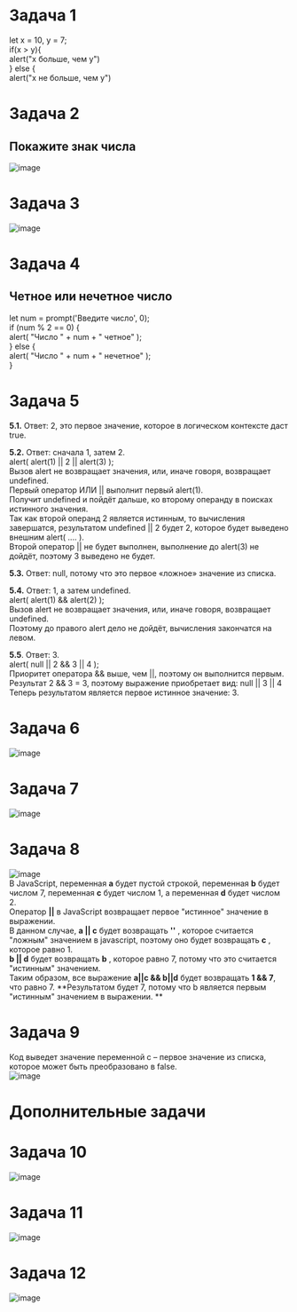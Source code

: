 # Задача 1  

let x = 10, y = 7;  
if(x > y){  
alert("x больше, чем y")  
} else {  
 alert("x не больше, чем y")  


# Задача 2  
## Покажите знак числа 
![image](https://user-images.githubusercontent.com/113675674/210323243-a8e98be4-946d-41fd-92c4-18670709988c.png)  


# Задача 3  
![image](https://user-images.githubusercontent.com/113675674/210323355-e1af8388-3565-4bdd-9b69-8495d5646377.png)  

# Задача 4  
## Четное или нечетное число  
let num = prompt('Введите число', 0);  
if (num % 2 == 0) {   
alert( "Число " + num + " четное" );  
} else {  
alert( "Число " + num + " нечетное" );  
}  

# Задача 5  
**5.1.** Ответ: 2, это первое значение, которое в логическом контексте даст true.  

**5.2.** Ответ: сначала 1, затем 2.  
alert( alert(1) || 2 || alert(3) );  
Вызов alert не возвращает значения, или, иначе говоря, возвращает undefined.  
Первый оператор ИЛИ || выполнит первый alert(1).  
Получит undefined и пойдёт дальше, ко второму операнду в поисках истинного значения.  
Так как второй операнд 2 является истинным, то вычисления завершатся, результатом undefined || 2 будет 2, которое будет выведено внешним alert( .... ).  
Второй оператор || не будет выполнен, выполнение до alert(3) не дойдёт, поэтому 3 выведено не будет.  

**5.3.** Ответ: null, потому что это первое «ложное» значение из списка.  

**5.4.** Ответ: 1, а затем undefined.  
alert( alert(1) && alert(2) );  
Вызов alert не возвращает значения, или, иначе говоря, возвращает undefined.  
Поэтому до правого alert дело не дойдёт, вычисления закончатся на левом.  

**5.5**. Ответ: 3.  
alert( null || 2 && 3 || 4 );  
Приоритет оператора && выше, чем ||, поэтому он выполнится первым.  
Результат 2 && 3 = 3, поэтому выражение приобретает вид:  null || 3 || 4  
Теперь результатом является первое истинное значение: 3.  

# Задача 6  
![image](https://user-images.githubusercontent.com/113675674/210323926-4fd76528-a205-4056-bf4d-8376d11be70d.png)  

# Задача 7  
![image](https://user-images.githubusercontent.com/113675674/210324045-41c89e3f-7da2-44a5-aa92-173bf6a4e95e.png)  

# Задача 8 
![image](https://user-images.githubusercontent.com/113675674/210324147-85f4c817-4bd9-4d2e-b607-053a42090e91.png)  
В JavaScript, переменная **a** будет пустой строкой, переменная **b** будет числом 7, переменная **c** будет числом 1, а переменная **d** будет числом 2.  
Оператор **||** в JavaScript возвращает первое "истинное" значение в выражении.  
В данном случае, **a || c** будет возвращать **''** , которое считается "ложным" значением в javascript, поэтому оно будет возвращать **c** , которое равно 1.  
**b || d** будет возвращать **b** , которое равно 7, потому что это считается "истинным" значением.  
Таким образом, все выражение **a||c && b||d** будет возвращать **1 && 7**, что равно 7. 
**Результатом будет 7, потому что b является первым "истинным" значением в выражении. **   

# Задача 9  
Код выведет значение переменной c – первое значение из списка, которое может быть преобразовано в false.  
![image](https://user-images.githubusercontent.com/113675674/210324278-f3513598-5a41-4c04-b40e-86d486fc823f.png)


# Дополнительные задачи  

# Задача 10  
![image](https://user-images.githubusercontent.com/113675674/210324968-8398a8f1-d706-4c5c-937e-1ec4c330e33b.png)  

# Задача 11  
 ![image](https://user-images.githubusercontent.com/113675674/210325018-8e7ed906-1b7e-4e53-a38f-27599a9d6a7d.png)  

# Задача 12  
![image](https://user-images.githubusercontent.com/113675674/210325075-be2105ad-0d3b-484f-98c4-a742f064e6fe.png)  




